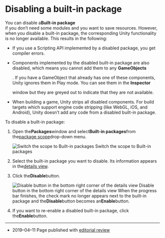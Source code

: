 # Disabling a built-in package

You can disable a**Built-in package**  
if you don’t need some modules and you want to save resources. However, when you disable a built-in package, the corresponding Unity functionality is no longer available. This results in the following:

* If you use a Scripting API implemented by a disabled package, you get compiler errors.
* Components implemented by the disabled built-in package are also disabled, which means you cannot add them to any
  **GameObjects**

 

  . If you have a GameObject that already has one of these components, Unity ignores them in Play mode. You can see them in the
  **Inspector**

 

  window but they are greyed out to indicate that they are not available.
* When building a game, Unity strips all disabled components. For build targets which support engine code stripping \(like WebGL, iOS, and Android\), Unity doesn’t add any code from a disabled built-in package.

To disable a built-in package:

1. Open the**Packages**window and select**Built-in packages**from the[package scope](https://docs.unity3d.com/2019.2/Documentation/Manual/upm-ui-filter.html)drop-down menu.

   ![](https://docs.unity3d.com/2019.2/Documentation/uploads/Main/upm-ui-builtin.png "Switch the scope to Built-in packages")
   Switch the scope to Built-in packages

2. Select the built-in package you want to disable. Its information appears in the[details view](https://docs.unity3d.com/2019.2/Documentation/Manual/upm-ui-details.html).

3. Click the**Disable**button.

   ![](https://docs.unity3d.com/2019.2/Documentation/uploads/Main/upm-ui-disable.png "Disable button in the bottom right corner of the details view")
   Disable button in the bottom right corner of the details view
   When the progress bar finishes, the check mark no longer appears next to the built-in package and the**Disable**button becomes an**Enable**button.

4. If you want to re-enable a disabled built-in package, click the**Enable**button.

---

* 2019–04–11 Page published with
  [editorial review](https://docs.unity3d.com/2019.2/Documentation/Manual/DocumentationEditorialReview.html)



